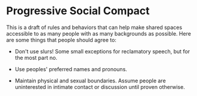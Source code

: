 # Progressive Social Compact

This is a draft of rules and behaviors that can help make shared spaces accessible to as many people with as many backgrounds as possible. Here are some things that people should agree to:

* Don't use slurs! Some small exceptions for reclamatory speech, but for the most part no.

* Use peoples' preferred names and pronouns.

* Maintain physical and sexual boundaries. Assume people are uninterested in intimate contact or discussion until proven otherwise.
